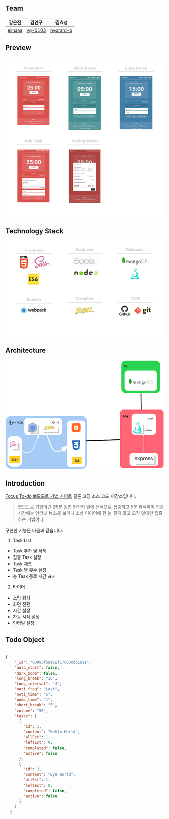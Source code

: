 ## Team

|강은진|김연구|김효성|
|---|---|---|
|[ejinaaa](https://github.com/ejinaaa)|[yg-0103](https://github.com/yg-0103)|[hyorard-b](https://github.com/hyorard-b)|


## Preview

![사이트 프리뷰](./assets/preview.PNG)

## Technology Stack

![기술 스택](./assets/stack.PNG)

## Architecture

![프로젝트 내부 구조](./assets/prjDiagram.PNG)


## Introduction

[Focus To-do 뽀모도로 기법 사이트](https://pomofocus.io/) 클론 코딩 소스 코드 저장소입니다.

>뽀모도로 기법이란 25분 동안 한가지 일에 전적으로 집중하고 5분 휴식하여 집중시간에는 인터넷 뉴스를 보거나 소셜 미디어에 한 눈 팔지 않고 오직 일에만 집중하는 기법이다.

구현한 기능은 다음과 같습니다.

1. Task List

  - Task 추가 및 삭제
  - 집중 Task 설정
  - Task 체크
  - Task 별 횟수 설정
  - 총 Task 종료 시간 표시

2. 타이머

  - 스탑 워치
  - 화면 전환
  - 시간 설정
  - 자동 시작 설정
  - 인터벌 설정

## Todo Object

```json

{
    "_id": "60093f5a1b9f17653cd61611",
    "auto_start": false,
    "dark_mode": false,
    "long_break": "15",
    "long_interval": "4",
    "noti_freq": "Last",
    "noti_time": "5",
    "pomo_time": "1",
    "short_break": "5",
    "volume": "50",
    "tasks": [
      {
        "id": 1,
        "content": "Hello World",
        "allEst": 1,
        "leftEst": 0,
        "completed": false,
        "active": false
      },
      {
        "id": 2,
        "content": "Bye World",
        "allEst": 1,
        "leftEst": 0,
        "completed": false,
        "active": false
      }
    ]
  }

```